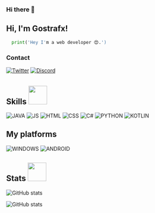 ### Hi there 👋

<h2> Hi, I'm Gostrafx!</h2>

```python
  print('Hey I'm a web developer 😍.')
```

<h3> Contact </h3>

[![Twitter](https://img.shields.io/badge/Telegram-%231DA1F2.svg?style=for-the-badge&logo=Telegram&logoColor=white)](https://t.me/*)
[![Discord](https://img.shields.io/badge/Discord-%237289DA.svg?style=for-the-badge&logo=discord&logoColor=white)](https://discord.gg/users/*)

<h6></h6>

<h2> Skills <img src="https://media.giphy.com/media/eLv7gJpxqiQtbNNQUe/giphy.gif" width="50"> </h2>

![JAVA](https://img.shields.io/badge/Java-ED8B00?style=for-the-badge&logo=openjdk&logoColor=white)
![JS](https://img.shields.io/badge/JavaScript-F7DF1E?style=for-the-badge&logo=JavaScript&logoColor=white)
![HTML](https://img.shields.io/badge/HTML-239120?style=for-the-badge&logo=html5&logoColor=white)
![CSS](https://img.shields.io/badge/CSS-239120?&style=for-the-badge&logo=css3&logoColor=white)
![C#](https://img.shields.io/badge/C%23-239120?style=for-the-badge&logo=c-sharp&logoColor=white)
![PYTHON](https://img.shields.io/badge/Python-14354C?style=for-the-badge&logo=python&logoColor=white)
![KOTLIN](https://img.shields.io/badge/Kotlin-0095D5?&style=for-the-badge&logo=kotlin&logoColor=white)

<h2> My platforms </h2>

![WINDOWS](https://img.shields.io/badge/Windows-0078D6?style=for-the-badge&logo=windows&logoColor=white)
![ANDROID](https://img.shields.io/badge/Android-3DDC84?style=for-the-badge&logo=android&logoColor=white)

<h2> Stats <img src="https://media.giphy.com/media/ix8dIWbEovToc/giphy.gif" width="50"></h2>

![GitHub stats](https://github-readme-stats.vercel.app/api?username=gostrafx&theme=blue-green)

![GitHub stats](https://github-readme-stats.vercel.app/api/top-langs/?username=gostrafx&theme=blue-green)
